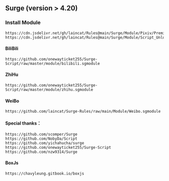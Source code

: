 ## Surge (version > 4.20)

### Install Module

```
https://cdn.jsdelivr.net/gh/laincat/Rules@main/Surge/Module/Pixiv/Premium.sgmodule
https://cdn.jsdelivr.net/gh/laincat/Rules@main/Surge/Module/Script_Unlock_Vip.sgmodule
```


#### BiliBili
```
https://github.com/onewayticket255/Surge-Script/raw/master/module/bilibili.sgmodule
```
#### ZhiHu
```
https://github.com/onewayticket255/Surge-Script/raw/master/module/zhihu.sgmodule
```
#### WeiBo
```
https://github.com/laincat/Surge-Rules/raw/main/Module/Weibo.sgmodule
```

#### Special thanks：

```
https://github.com/scomper/Surge
https://github.com/NobyDa/Script
https://github.com/yichahucha/surge
https://github.com/onewayticket255/Surge-Script
https://github.com/nzw9314/Surge
```

#### BoxJs
```
https://chavyleung.gitbook.io/boxjs
```
